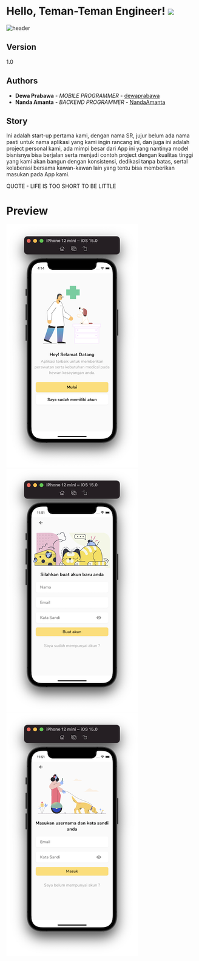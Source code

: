 # Hello, Teman-Teman Engineer! <img src="https://raw.githubusercontent.com/MartinHeinz/MartinHeinz/master/wave.gif" width="30px">

![header](https://capsule-render.vercel.app/api?type=wave&color=auto&height=300&section=footer&text=SR%20PROJECT&fontSize=90)

## Version

1.0

## Authors

* **Dewa Prabawa** - *MOBILE PROGRAMMER* - [dewaprabawa](https://github.com/dewaprabawa)
* **Nanda Amanta** - *BACKEND PROGRAMMER* - [NandaAmanta](https://github.com/NandaAmanta)


## Story

Ini adalah start-up pertama kami, dengan nama SR, jujur belum ada nama pasti untuk nama aplikasi yang kami ingin rancang ini, dan juga ini adalah project personal kami, ada mimpi besar dari App ini yang nantinya model bisnisnya bisa berjalan serta menjadi contoh project dengan kualitas tinggi yang kami akan bangun dengan konsistensi, dedikasi tanpa batas, sertal kolaberasi bersama kawan-kawan lain yang tentu bisa memberikan masukan pada App kami. 

QUOTE - LIFE IS TOO SHORT TO BE LITTLE 

# Preview 


![](https://github.com/dewaprabawa/sr_project_flutter/blob/master/sc_1.png) 
![](https://github.com/dewaprabawa/sr_project_flutter/blob/master/sc_2.png) 
![](https://github.com/dewaprabawa/sr_project_flutter/blob/master/sc_3.png) 

